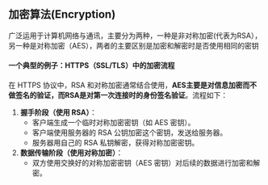 ## 加密算法(Encryption)

广泛运用于计算机网络与通讯，主要分为两种，一种是非对称加密(代表为RSA），另一种是对称加密（AES），两者的主要区别是加密和解密时是否使用相同的密钥



#### **一个典型的例子：HTTPS（SSL/TLS）中的加密流程**

在 HTTPS 协议中，RSA 和对称加密通常结合使用，**AES主要是对信息加密而不做签名的验证，而RSA是对第一次连接时的身份签名验证**。流程如下：

1. **握手阶段（使用 RSA）**：
   - 客户端生成一个临时对称加密密钥（如 AES 密钥）。
   - 客户端使用服务器的 RSA 公钥加密这个密钥，发送给服务器。
   - 服务器用自己的 RSA 私钥解密，获得对称加密密钥。
2. **数据传输阶段（使用对称加密）**：
   - 双方使用交换好的对称加密密钥（AES 密钥）对后续的数据进行加密和解密。